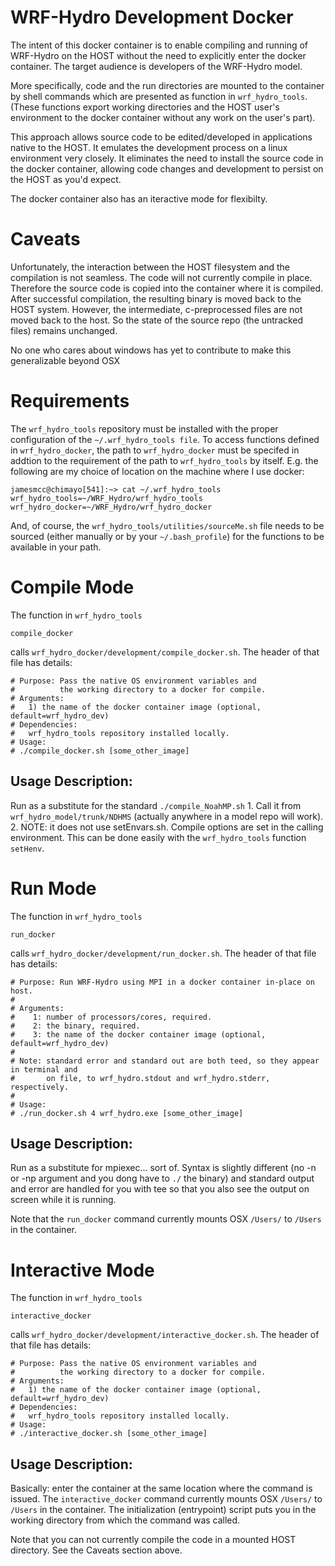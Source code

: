 # WRF-Hydro Development Docker

The intent of this docker container is to enable compiling and running
of WRF-Hydro on the HOST without the need to explicitly enter
the docker container. The target audience is developers of the
WRF-Hydro model.

More specifically, code and the run directories are mounted to the container
by shell commands which are presented as function in
`wrf_hydro_tools`. (These functions export working directories and the
HOST user's environment to the docker container without any work on
the user's part).

This approach allows source code to be edited/developed in
applications native to the HOST. It emulates the development process
on a linux environment very closely. It eliminates the need to install
the source code in the docker container, allowing code changes and
development to persist on the HOST as you'd expect.

The docker container also has an iteractive mode for flexibilty.

# Caveats

Unfortunately, the interaction between the HOST filesystem and the
compilation is not seamless. The code will not currently compile in
place. Therefore the source code is copied into the container where it
is compiled. After successful compilation, the resulting binary is
moved back to the HOST system. However, the intermediate,
c-preprocessed files are not moved back to the host. So the state of
the source repo (the untracked files) remains unchanged.  

No one who cares about windows has yet to contribute to make this
generalizable beyond OSX

# Requirements

The `wrf_hydro_tools` repository must be installed with the proper
configuration of the `~/.wrf_hydro_tools file`. To access functions defined in
`wrf_hydro_docker`, the path to `wrf_hydro_docker` must be specifed
in addtion to the requirement of the path to `wrf_hydro_tools` by
itself.  E.g. the following are my choice of location on the machine
where I use docker:

```
jamesmcc@chimayo[541]:~> cat ~/.wrf_hydro_tools
wrf_hydro_tools=~/WRF_Hydro/wrf_hydro_tools
wrf_hydro_docker=~/WRF_Hydro/wrf_hydro_docker
```

And, of course, the `wrf_hydro_tools/utilities/sourceMe.sh` file needs
to be sourced (either manually or by your `~/.bash_profile`) for the
functions to be available in your path.

# Compile Mode
The function in `wrf_hydro_tools`
```
compile_docker
```
calls `wrf_hydro_docker/development/compile_docker.sh`. The header
of that file has details:
```
# Purpose: Pass the native OS environment variables and
#          the working directory to a docker for compile.
# Arguments:
#   1) the name of the docker container image (optional, default=wrf_hydro_dev)
# Dependencies:
#   wrf_hydro_tools repository installed locally.
# Usage:
# ./compile_docker.sh [some_other_image]
```
## Usage Description:
Run as a substitute for the standard `./compile_NoahMP.sh`
    1. Call it from `wrf_hydro_model/trunk/NDHMS` (actually anywhere in a
       model repo will work).
    2. NOTE: it does not use setEnvars.sh. Compile options are set in the calling
       environment. This can be done easily with the `wrf_hydro_tools`
       function `setHenv`.

# Run Mode
The function in `wrf_hydro_tools`
```
run_docker
```
calls `wrf_hydro_docker/development/run_docker.sh`. The header
of that file has details:
```
# Purpose: Run WRF-Hydro using MPI in a docker container in-place on host.
#          
# Arguments:
#    1: number of processors/cores, required.
#    2: the binary, required.
#    3: the name of the docker container image (optional, default=wrf_hydro_dev)
#
# Note: standard error and standard out are both teed, so they appear in terminal and
#       on file, to wrf_hydro.stdout and wrf_hydro.stderr, respectively.
#
# Usage:
# ./run_docker.sh 4 wrf_hydro.exe [some_other_image]
```
## Usage Description:
Run as a substitute for mpiexec... sort of. Syntax is slightly
different (no -n or -np argument and you dong have to `./` the binary)
and standard output and error are handled for you with tee so that you
also see the output on screen while it is running.

Note that the `run_docker` command currently mounts OSX `/Users/` to `/Users` in
the container.

# Interactive Mode
The function in `wrf_hydro_tools`
```
interactive_docker
```
calls `wrf_hydro_docker/development/interactive_docker.sh`. The header
of that file has details:
```
# Purpose: Pass the native OS environment variables and
#          the working directory to a docker for compile.
# Arguments:
#   1) the name of the docker container image (optional, default=wrf_hydro_dev)
# Dependencies:
#   wrf_hydro_tools repository installed locally.
# Usage:
# ./interactive_docker.sh [some_other_image]
```
## Usage Description:
Basically: enter the container at the same location where the command
is issued. The `interactive_docker` command currently mounts OSX `/Users/` to `/Users` in
the container. The initialization (entrypoint) script puts you in the
working directory from which the command was called. 

Note that you can not currently compile the code in a mounted HOST
directory. See the Caveats section above.
